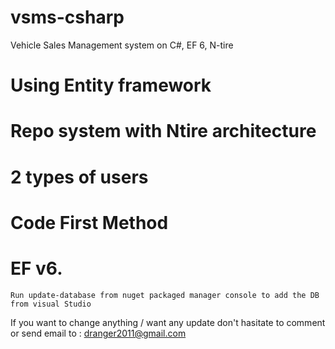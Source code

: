 # vsms-csharp

Vehicle Sales Management system on C#, EF 6, N-tire

# Using Entity framework
# Repo system with Ntire architecture
# 2 types of users
# Code First Method 
# EF v6.

	Run update-database from nuget packaged manager console to add the DB from visual Studio
	
	
If you want to change anything / want any update don't hasitate to comment or send email to : dranger2011@gmail.com

